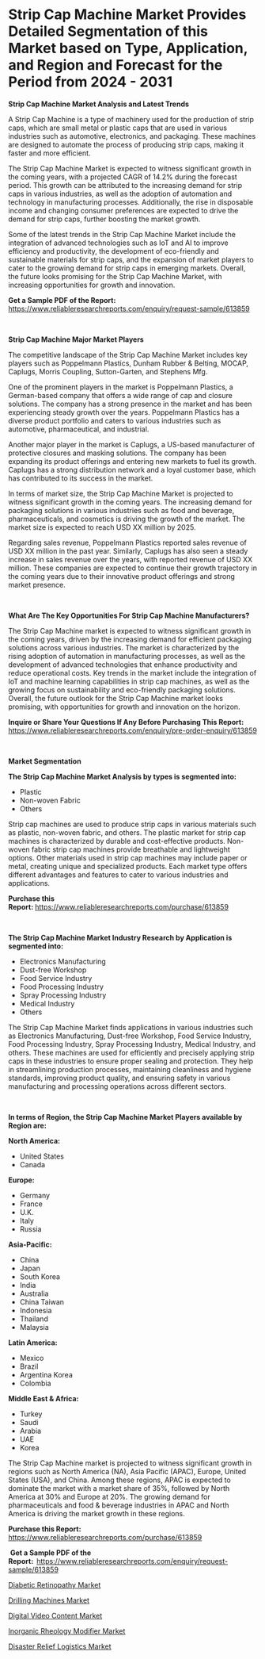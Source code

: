 <p><h1>Strip Cap Machine Market Provides Detailed Segmentation of this Market based on Type, Application, and Region and Forecast for the Period from 2024 - 2031</h1></p><p><strong>Strip Cap Machine Market Analysis and Latest Trends</strong></p>
<p><p>A Strip Cap Machine is a type of machinery used for the production of strip caps, which are small metal or plastic caps that are used in various industries such as automotive, electronics, and packaging. These machines are designed to automate the process of producing strip caps, making it faster and more efficient.</p><p>The Strip Cap Machine Market is expected to witness significant growth in the coming years, with a projected CAGR of 14.2% during the forecast period. This growth can be attributed to the increasing demand for strip caps in various industries, as well as the adoption of automation and technology in manufacturing processes. Additionally, the rise in disposable income and changing consumer preferences are expected to drive the demand for strip caps, further boosting the market growth.</p><p>Some of the latest trends in the Strip Cap Machine Market include the integration of advanced technologies such as IoT and AI to improve efficiency and productivity, the development of eco-friendly and sustainable materials for strip caps, and the expansion of market players to cater to the growing demand for strip caps in emerging markets. Overall, the future looks promising for the Strip Cap Machine Market, with increasing opportunities for growth and innovation.</p></p>
<p><strong>Get a Sample PDF of the Report:&nbsp;</strong> <a href="https://www.reliableresearchreports.com/enquiry/request-sample/613859">https://www.reliableresearchreports.com/enquiry/request-sample/613859</a></p>
<p>&nbsp;</p>
<p><strong>Strip Cap Machine Major Market Players</strong></p>
<p><p>The competitive landscape of the Strip Cap Machine Market includes key players such as Poppelmann Plastics, Dunham Rubber & Belting, MOCAP, Caplugs, Morris Coupling, Sutton-Garten, and Stephens Mfg. </p><p>One of the prominent players in the market is Poppelmann Plastics, a German-based company that offers a wide range of cap and closure solutions. The company has a strong presence in the market and has been experiencing steady growth over the years. Poppelmann Plastics has a diverse product portfolio and caters to various industries such as automotive, pharmaceutical, and industrial.</p><p>Another major player in the market is Caplugs, a US-based manufacturer of protective closures and masking solutions. The company has been expanding its product offerings and entering new markets to fuel its growth. Caplugs has a strong distribution network and a loyal customer base, which has contributed to its success in the market.</p><p>In terms of market size, the Strip Cap Machine Market is projected to witness significant growth in the coming years. The increasing demand for packaging solutions in various industries such as food and beverage, pharmaceuticals, and cosmetics is driving the growth of the market. The market size is expected to reach USD XX million by 2025.</p><p>Regarding sales revenue, Poppelmann Plastics reported sales revenue of USD XX million in the past year. Similarly, Caplugs has also seen a steady increase in sales revenue over the years, with reported revenue of USD XX million. These companies are expected to continue their growth trajectory in the coming years due to their innovative product offerings and strong market presence.</p></p>
<p>&nbsp;</p>
<p><strong>What Are The Key Opportunities For Strip Cap Machine Manufacturers?</strong></p>
<p><p>The Strip Cap Machine market is expected to witness significant growth in the coming years, driven by the increasing demand for efficient packaging solutions across various industries. The market is characterized by the rising adoption of automation in manufacturing processes, as well as the development of advanced technologies that enhance productivity and reduce operational costs. Key trends in the market include the integration of IoT and machine learning capabilities in strip cap machines, as well as the growing focus on sustainability and eco-friendly packaging solutions. Overall, the future outlook for the Strip Cap Machine market looks promising, with opportunities for growth and innovation on the horizon.</p></p>
<p><strong>Inquire or Share Your Questions If Any Before Purchasing This Report:</strong> <a href="https://www.reliableresearchreports.com/enquiry/pre-order-enquiry/613859">https://www.reliableresearchreports.com/enquiry/pre-order-enquiry/613859</a></p>
<p>&nbsp;</p>
<p><strong>Market Segmentation</strong></p>
<p><strong>The Strip Cap Machine Market Analysis by types is segmented into:</strong></p>
<p><ul><li>Plastic</li><li>Non-woven Fabric</li><li>Others</li></ul></p>
<p><p>Strip cap machines are used to produce strip caps in various materials such as plastic, non-woven fabric, and others. The plastic market for strip cap machines is characterized by durable and cost-effective products. Non-woven fabric strip cap machines provide breathable and lightweight options. Other materials used in strip cap machines may include paper or metal, creating unique and specialized products. Each market type offers different advantages and features to cater to various industries and applications.</p></p>
<p><strong>Purchase this Report:&nbsp;</strong><a href="https://www.reliableresearchreports.com/purchase/613859">https://www.reliableresearchreports.com/purchase/613859</a></p>
<p>&nbsp;</p>
<p><strong>The Strip Cap Machine Market Industry Research by Application is segmented into:</strong></p>
<p><ul><li>Electronics Manufacturing</li><li>Dust-free Workshop</li><li>Food Service Industry</li><li>Food Processing Industry</li><li>Spray Processing Industry</li><li>Medical Industry</li><li>Others</li></ul></p>
<p><p>The Strip Cap Machine Market finds applications in various industries such as Electronics Manufacturing, Dust-free Workshop, Food Service Industry, Food Processing Industry, Spray Processing Industry, Medical Industry, and others. These machines are used for efficiently and precisely applying strip caps in these industries to ensure proper sealing and protection. They help in streamlining production processes, maintaining cleanliness and hygiene standards, improving product quality, and ensuring safety in various manufacturing and processing operations across different sectors.</p></p>
<p>&nbsp;</p>
<p><strong>In terms of Region, the Strip Cap Machine Market Players available by Region are:</strong></p>
<p>
    <p> <strong> North America: </strong>
        <ul>
            <li>United States</li>
            <li>Canada</li>
        </ul>
        </p> 
    <p> <strong> Europe: </strong>
        <ul>
            <li>Germany</li>
            <li>France</li>
            <li>U.K.</li>
            <li>Italy</li>
            <li>Russia</li>
        </ul>
        </p> 
    <p> <strong> Asia-Pacific: </strong>
        <ul>
            <li>China</li>
            <li>Japan</li>
            <li>South Korea</li>
            <li>India</li>
            <li>Australia</li>
            <li>China Taiwan</li>
            <li>Indonesia</li>
            <li>Thailand</li>
            <li>Malaysia</li>
        </ul>
        </p> 
    <p> <strong> Latin America: </strong>
        <ul>
            <li>Mexico</li>
            <li>Brazil</li>
            <li>Argentina Korea</li>
            <li>Colombia</li>
        </ul>
        </p> 
    <p> <strong> Middle East & Africa: </strong>
        <ul>
            <li>Turkey</li>
            <li>Saudi</li>
            <li>Arabia</li>
            <li>UAE</li>
            <li>Korea</li>
        </ul>
    </p>
    </p>
<p><p>The Strip Cap Machine market is projected to witness significant growth in regions such as North America (NA), Asia Pacific (APAC), Europe, United States (USA), and China. Among these regions, APAC is expected to dominate the market with a market share of 35%, followed by North America at 30% and Europe at 20%. The growing demand for pharmaceuticals and food & beverage industries in APAC and North America is driving the market growth in these regions.</p></p>
<p><strong>Purchase this Report: </strong><a href="https://www.reliableresearchreports.com/purchase/613859">https://www.reliableresearchreports.com/purchase/613859</a></p>
<p>&nbsp;<strong>Get a Sample PDF of the Report:&nbsp;&nbsp;</strong><a href="https://www.reliableresearchreports.com/enquiry/request-sample/613859">https://www.reliableresearchreports.com/enquiry/request-sample/613859</a></p>
<p><strong></strong></p>
<p><p><a href="https://medium.com/@entelabrahimi1961/diabetic-retinopathy-market-outlook-industry-overview-and-forecast-2024-to-2031-1f150412c3a6">Diabetic Retinopathy Market</a></p><p><a href="https://medium.com/@angelageorge32/drilling-machines-market-competitive-analysis-market-trends-and-forecast-to-2031-bbb645e5cae4">Drilling Machines Market</a></p><p><a href="https://medium.com/@irwingibson727/digital-video-content-market-the-key-to-successful-business-strategy-forecast-till-2031-f8b589e58b9c">Digital Video Content Market</a></p><p><a href="https://github.com/pgtimber/Market-Research-Report-List-1/blob/main/inorganic-rheology-modifier-market.md">Inorganic Rheology Modifier Market</a></p><p><a href="https://medium.com/p/6ac29ca26013/edit">Disaster Relief Logistics Market</a></p></p>